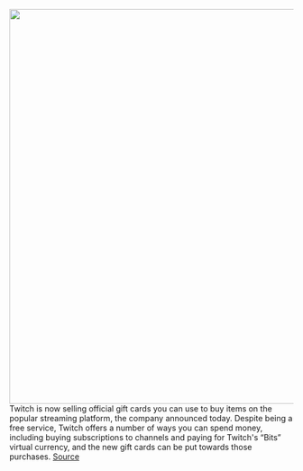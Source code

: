 <img src='https://cdn.vox-cdn.com/thumbor/MQ2ZUw26x-0Lzq3ZoS-Jl5MrhXI=/0x0:1280x686/1200x800/filters:focal(538x241:742x445)/cdn.vox-cdn.com/uploads/chorus_image/image/66782876/1306x700_blog_header_v3_1.0.jpg' width='700px' /><br/>
Twitch is now selling official gift cards you can use to buy items on the popular streaming platform, the company announced today. Despite being a free service, Twitch offers a number of ways you can spend money, including buying subscriptions to channels and paying for Twitch's “Bits” virtual currency, and the new gift cards can be put towards those purchases.
<a href='https://www.theverge.com/2020/5/11/21255306/twitch-selling-digital-gift-cards-subscriptions-bits'> Source <a/>